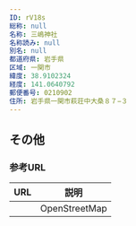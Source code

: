 ```yaml
---
ID: rV18s
総称: null
名称: 三嶋神社
名称読み: null
別名: null
都道府県: 岩手県
区域: 一関市
緯度: 38.9102324
経度: 141.0640792
郵便番号: 0210902
住所: 岩手県一関市萩荘中大桑８７−３
---
```


## その他

### 参考URL

| URL | 説明          |
| --- | ------------- |
|     | OpenStreetMap |
